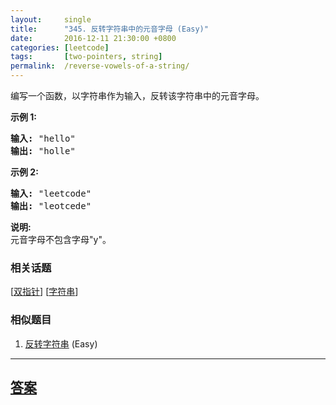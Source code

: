 ```yaml
---
layout:     single
title:      "345. 反转字符串中的元音字母 (Easy)"
date:       2016-12-11 21:30:00 +0800
categories: [leetcode]
tags:       [two-pointers, string]
permalink:  /reverse-vowels-of-a-string/
---
```


<p>编写一个函数，以字符串作为输入，反转该字符串中的元音字母。</p>

<p><strong>示例 1:</strong></p>

<pre><strong>输入: </strong>&quot;hello&quot;
<strong>输出: </strong>&quot;holle&quot;
</pre>

<p><strong>示例 2:</strong></p>

<pre><strong>输入: </strong>&quot;leetcode&quot;
<strong>输出: </strong>&quot;leotcede&quot;</pre>

<p><strong>说明:</strong><br>
元音字母不包含字母&quot;y&quot;。</p>

### 相关话题
  [[双指针](https://github.com/openset/leetcode/tree/master/tag/two-pointers/README.md)]
  [[字符串](https://github.com/openset/leetcode/tree/master/tag/string/README.md)]

### 相似题目
  1. [反转字符串](/reverse-string) (Easy)

---

## [答案](https://github.com/openset/leetcode/tree/master/problems/reverse-vowels-of-a-string)

